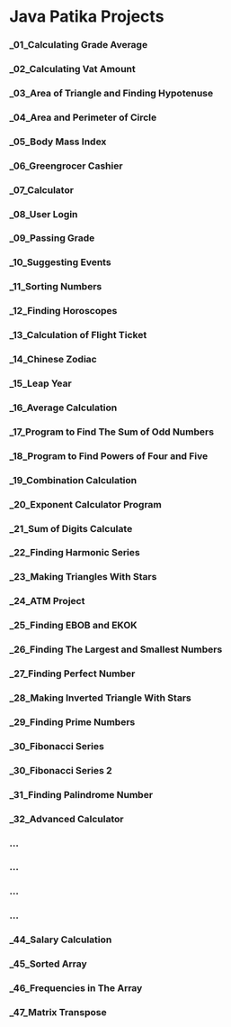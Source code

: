 # Java Patika Projects

### _01_Calculating Grade Average
### _02_Calculating Vat Amount
### _03_Area of Triangle and Finding Hypotenuse
### _04_Area and Perimeter of Circle
### _05_Body Mass Index
### _06_Greengrocer Cashier
### _07_Calculator
### _08_User Login
### _09_Passing Grade
### _10_Suggesting Events
### _11_Sorting Numbers
### _12_Finding Horoscopes
### _13_Calculation of Flight Ticket
### _14_Chinese Zodiac
### _15_Leap Year
### _16_Average Calculation
### _17_Program to Find The Sum of Odd Numbers
### _18_Program to Find Powers of Four and Five
### _19_Combination Calculation
### _20_Exponent Calculator Program
### _21_Sum of Digits Calculate
### _22_Finding Harmonic Series
### _23_Making Triangles With Stars
### _24_ATM Project
### _25_Finding EBOB and EKOK
### _26_Finding The Largest and Smallest Numbers
### _27_Finding Perfect Number
### _28_Making Inverted Triangle With Stars
### _29_Finding Prime Numbers
### _30_Fibonacci Series
### _30_Fibonacci Series 2
### _31_Finding Palindrome Number
### _32_Advanced Calculator
### ...
### ...

### ...
### ...
### _44_Salary Calculation
### _45_Sorted Array
### _46_Frequencies in The Array
### _47_Matrix Transpose
